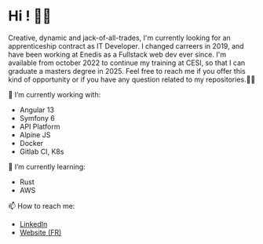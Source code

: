 # Hi ! 👋🏻

Creative, dynamic and jack-of-all-trades, I'm currently looking for an apprenticeship contract as IT Developer. I changed carreers in 2019, and have been working at Enedis as a Fullstack web dev ever since. I'm available from october 2022 to continue my training at CESI, so that I can graduate a masters degree in 2025. Feel free to reach me if you offer this kind of opportunity or if you have any question related to my repositories.✌🏻

🔭 I’m currently working with:
  - Angular 13
  - Symfony 6
  - API Platform
  - Alpine JS
  - Docker
  - Gitlab CI, K8s

🌱 I’m currently learning:
  - Rust
  - AWS

📫 How to reach me:
 - [LinkedIn](https://www.linkedin.com/in/lambert-theo/)
 - [Website (FR)](https://theolambert.com)

